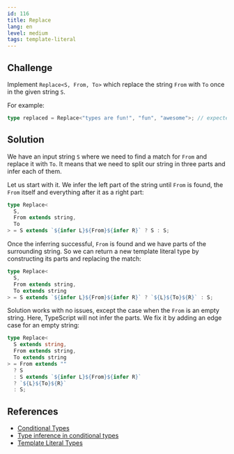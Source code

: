 ```yaml
---
id: 116
title: Replace
lang: en
level: medium
tags: template-literal
---
```


## Challenge

Implement `Replace<S, From, To>` which replace the string `From` with `To` once
in the given string `S`.

For example:

```ts
type replaced = Replace<"types are fun!", "fun", "awesome">; // expected to be 'types are awesome!'
```

## Solution

We have an input string `S` where we need to find a match for `From` and replace
it with `To`. It means that we need to split our string in three parts and infer
each of them.

Let us start with it. We infer the left part of the string until `From` is
found, the `From` itself and everything after it as a right part:

```ts
type Replace<
  S,
  From extends string,
  To
> = S extends `${infer L}${From}${infer R}` ? S : S;
```

Once the inferring successful, `From` is found and we have parts of the
surrounding string. So we can return a new template literal type by constructing
its parts and replacing the match:

```ts
type Replace<
  S,
  From extends string,
  To extends string
> = S extends `${infer L}${From}${infer R}` ? `${L}${To}${R}` : S;
```

Solution works with no issues, except the case when the `From` is an empty
string. Here, TypeScript will not infer the parts. We fix it by adding an edge
case for an empty string:

```ts
type Replace<
  S extends string,
  From extends string,
  To extends string
> = From extends ""
  ? S
  : S extends `${infer L}${From}${infer R}`
  ? `${L}${To}${R}`
  : S;
```

## References

- [Conditional Types](https://www.typescriptlang.org/docs/handbook/2/conditional-types.html)
- [Type inference in conditional types](https://www.typescriptlang.org/docs/handbook/2/conditional-types.html#inferring-within-conditional-types)
- [Template Literal Types](https://www.typescriptlang.org/docs/handbook/release-notes/typescript-4-1.html#template-literal-types)
